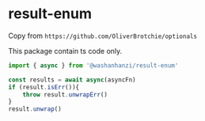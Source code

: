 # result-enum

Copy from `https://github.com/OliverBrotchie/optionals`

This package contain ts code only.

```ts
import { async } from '@washanhanzi/result-enum'

const results = await async(asyncFn)
if (result.isErr()){
	throw result.unwrapErr()
}
result.unwrap()
```
